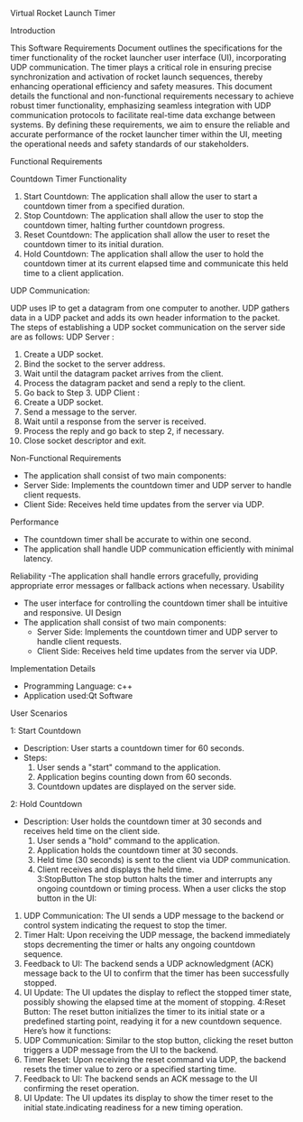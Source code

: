 Virtual Rocket Launch Timer

Introduction

This Software Requirements Document outlines the specifications for the timer functionality of the rocket launcher user interface (UI), incorporating UDP communication. The timer plays a critical role in ensuring precise synchronization and activation of rocket launch sequences, thereby enhancing operational efficiency and safety measures. This document details the functional and non-functional requirements necessary to achieve robust timer functionality, emphasizing seamless integration with UDP communication protocols to facilitate real-time data exchange between systems. By defining these requirements, we aim to ensure the reliable and accurate performance of the rocket launcher timer within the UI, meeting the operational needs and safety standards of our stakeholders.

Functional Requirements

Countdown Timer Functionality
1. Start Countdown: The application shall allow the user to start a countdown timer from a specified duration.
2. Stop Countdown: The application shall allow the user to stop the countdown timer, halting further countdown progress.
3. Reset Countdown: The application shall allow the user to reset the countdown timer to its initial duration.
4. Hold Countdown: The application shall allow the user to hold the countdown timer at its current elapsed time and communicate this held time to a client application.
   
UDP Communication:

UDP uses IP to get a datagram from one computer to another. UDP gathers data in a UDP packet and adds its own header information to the packet. The steps of establishing a UDP socket communication on the server side are as follows:
UDP Server :
1.	Create a UDP socket.
2.	Bind the socket to the server address.
3.	Wait until the datagram packet arrives from the client.
4.	Process the datagram packet and send a reply to the client.
5.	Go back to Step 3.
UDP Client :
1.	Create a UDP socket.
2.	Send a message to the server.
3.	Wait until a response from the server is received.
4.	Process the reply and go back to step 2, if necessary.
5.	Close socket descriptor and exit.

Non-Functional Requirements
- The application shall consist of two main components:
- Server Side: Implements the countdown timer and UDP server to handle client requests.
- Client Side: Receives held time updates from the server via UDP.

Performance
- The countdown timer shall be accurate to within one second.
- The application shall handle UDP communication efficiently with minimal latency.

Reliability
-The application shall handle errors gracefully, providing appropriate error messages or fallback actions when necessary.
Usability
- The user interface for controlling the countdown timer shall be intuitive and responsive.
UI Design
- The application shall consist of two main components:
  - Server Side: Implements the countdown timer and UDP server to handle client requests.
  - Client Side: Receives held time updates from the server via UDP.


Implementation Details
- Programming Language: c++
- Application used:Qt Software

User Scenarios

1: Start Countdown

  - Description: User starts a countdown timer for 60 seconds.
  - Steps:
    1. User sends a "start" command to the application.
    2. Application begins counting down from 60 seconds.
    3. Countdown updates are displayed on the server side.

 2: Hold Countdown
  - Description: User holds the countdown timer at 30 seconds and receives held time on the client side.
    1. User sends a "hold" command to the application.
    2. Application holds the countdown timer at 30 seconds.
    3. Held time (30 seconds) is sent to the client via UDP communication.
    4. Client receives and displays the held time.	
3:StopButton
The stop button halts the timer and interrupts any ongoing countdown or timing process. When a user clicks the stop button in the UI:
1.	UDP Communication: The UI sends a UDP message to the backend or control system indicating the request to stop the timer.
2.	Timer Halt: Upon receiving the UDP message, the backend immediately stops decrementing the timer or halts any ongoing countdown sequence.
3.	Feedback to UI: The backend sends a UDP acknowledgment (ACK) message back to the UI to confirm that the timer has been successfully stopped.
4.	UI Update: The UI updates the display to reflect the stopped timer state, possibly showing the elapsed time at the moment of stopping.
4:Reset Button:
The reset button initializes the timer to its initial state or a predefined starting point, readying it for a new countdown sequence. Here’s how it functions:
1.	UDP Communication: Similar to the stop button, clicking the reset button triggers a UDP message from the UI to the backend.
2.	Timer Reset: Upon receiving the reset command via UDP, the backend resets the timer value to zero or a specified starting time.
3.	Feedback to UI: The backend sends an ACK message to the UI confirming the reset operation.
4.	UI Update: The UI updates its display to show the timer reset to the initial state.indicating readiness for a new timing operation.

